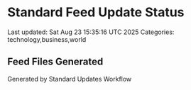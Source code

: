 # Standard Feed Update Status
Last updated: Sat Aug 23 15:35:16 UTC 2025
Categories: technology,business,world

## Feed Files Generated

Generated by Standard Updates Workflow
